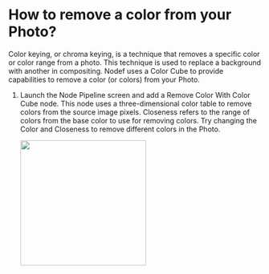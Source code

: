 # How to remove a color from your Photo?

Color keying, or chroma keying, is a technique that removes a specific color or color range from a photo. This technique is used to replace a background with another in compositing. Nodef uses a Color Cube to provide capabilities to remove a color (or colors) from your Photo.

1. Launch the Node Pipeline screen and add a Remove Color With Color Cube node. This node uses a three-dimensional color table to remove colors from the source image pixels. Closeness refers to the range of colors from the base color to use for removing colors. Try changing the Color and Closeness to remove different colors in the Photo.
        
   <img src="https://user-images.githubusercontent.com/47021297/188022472-f0bd32e3-15be-4a7f-8958-dac2a9696b9c.jpeg" width="250">

